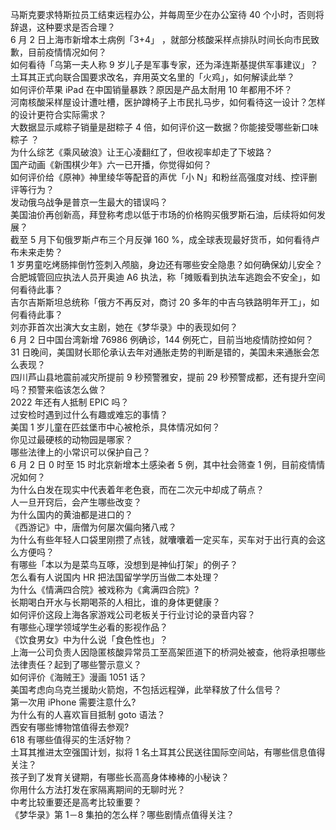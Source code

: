 马斯克要求特斯拉员工结束远程办公，并每周至少在办公室待 40 个小时，否则将辞退，这种要求是否合理？  
6 月 2 日上海市新增本土病例「3+4」 ，就部分核酸采样点排队时间长向市民致歉，目前疫情情况如何？  
如何看待「乌第一夫人称 9 岁儿子是军事专家，还为泽连斯基提供军事建议」？  
土耳其正式向联合国要求改名，弃用英文名里的「火鸡」，如何解读此举？  
如何评价苹果 iPad 在中国销量暴跌？原因是产品太耐用 10 年都用不坏？  
河南核酸采样屋设计遭吐槽，医护蹲椅子上市民扎马步，如何看待这一设计？怎样的设计更符合实际需求？  
大数据显示咸粽子销量是甜粽子 4 倍，如何评价这一数据？你能接受哪些新口味粽子 ？  
为什么综艺《乘风破浪》让王心凌翻红了，但收视率却走了下坡路？  
国产动画《新围棋少年》六一已开播，你觉得如何？  
如何评价给《原神》神里绫华等配音的声优「小 N」和粉丝高强度对线、控评删评等行为？  
发动俄乌战争是普京一生最大的错误吗？  
美国油价再创新高，拜登称考虑以低于市场的价格购买俄罗斯石油，后续将如何发展？  
截至 5 月下旬俄罗斯卢布三个月反弹 160 %，成全球表现最好货币，如何看待卢布未来走势？  
1 岁男童吃烤肠摔倒竹签刺入颅脑，身边还有哪些安全隐患？如何确保幼儿安全？  
合肥城管回应执法人员开奥迪 A6 执法，称「摊贩看到执法车逃跑会不安全」，如何看待此事？  
吉尔吉斯斯坦总统称「俄方不再反对，商讨 20 多年的中吉乌铁路明年开工」，如何看待此事？  
刘亦菲首次出演大女主剧，她在《梦华录》中的表现如何？  
6 月 2 日中国台湾新增 76986 例确诊，144 例死亡，目前当地疫情防控如何？  
31 日晚间，美国财长耶伦承认去年对通胀走势的判断是错的，美国未来通胀会怎么表现？  
四川芦山县地震前减灾所提前 9 秒预警雅安，提前 29 秒预警成都，还有提升空间吗？预警来临该怎么做？  
2022 年还有人抵制 EPIC 吗？  
过安检时遇到过什么有趣或难忘的事情？  
美国 1 岁儿童在匹兹堡市中心被枪杀，具体情况如何？  
你见过最硬核的动物园是哪家？  
哪些法律上的小常识可以保护自己？  
6 月 2 日 0 时至 15 时北京新增本土感染者 5 例，其中社会筛查 1 例，目前疫情情况如何？  
为什么白发在现实中代表着年老色衰，而在二次元中却成了萌点？  
人一旦开窍后，会产生哪些改变？  
为什么国内的黄油都是进口的？  
《西游记》中，唐僧为何屡次偏向猪八戒？  
为什么有些年轻人口袋里刚攒了点钱，就囔囔着一定买车，买车对于出行真的会这么方便吗？  
有哪些「本以为是菜鸟互啄，没想到是神仙打架」的例子？  
怎么看有人说国内 HR 把法国留学学历当做二本处理？  
为什么《情满四合院》被戏称为《禽满四合院》?  
长期喝白开水与长期喝茶的人相比，谁的身体更健康？  
如何评价这段上海各家游戏公司老板关于行业讨论的录音内容？  
有哪些心理学领域学生必看的影视作品？  
《饮食男女》中为什么说「食色性也」？  
上海一公司负责人因隐匿核酸异常员工至高架匝道下的桥洞处被查，他将承担哪些法律责任？起到了哪些警示意义？  
如何评价《海贼王》漫画 1051 话？  
美国考虑向乌克兰援助火箭炮，不包括远程弹，此举释放了什么信号？  
第一次用 iPhone 需要注意什么?  
为什么有的人喜欢盲目抵制 goto 语法？  
西安有哪些博物馆值得去参观?  
618 有哪些值得买的生活好物？  
土耳其推进太空强国计划，拟将 1 名土耳其公民送往国际空间站，有哪些信息值得关注？  
孩子到了发育关键期，有哪些长高高身体棒棒的小秘诀？  
你用什么方法打发在家隔离期间的无聊时光？  
中考比较重要还是高考比较重要？  
《梦华录》第 1－8 集拍的怎么样？哪些剧情点值得关注？  
